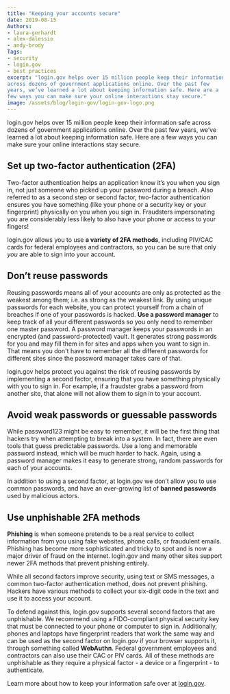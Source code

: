 ```yaml
---
title: "Keeping your accounts secure"
date: 2019-08-15
Authors:
- laura-gerhardt
- alex-dalessio
- andy-brody
Tags:
- security
- login.gov
- best practices
excerpt: "login.gov helps over 15 million people keep their information safe
across dozens of government applications online. Over the past few
years, we’ve learned a lot about keeping information safe. Here are a
few ways you can make sure your online interactions stay secure."
image: /assets/blog/login-gov/login-gov-logo.png
---
```


login.gov helps over 15 million people keep their information safe
across dozens of government applications online. Over the past few
years, we’ve learned a lot about keeping information safe. Here are a
few ways you can make sure your online interactions stay secure.

## Set up two-factor authentication (2FA)

Two-factor authentication helps an application know it’s you when you
sign in, not just someone who picked up your password during a breach. Also referred to as a second step or second factor, two-factor authentication ensures you have something (like your phone or a security key or your fingerprint) physically on you when you sign in. Fraudsters impersonating you are considerably less likely to also have your phone or access to your fingers!

login.gov allows you to use **a variety of 2FA methods**, including
PIV/CAC cards for federal employees and contractors, so you can be sure
that only *you* are able to sign into your account.

## Don’t reuse passwords

Reusing passwords means all of your accounts are only as protected as
the weakest among them; i.e. as strong as the weakest link. By using
unique passwords for each website, you can protect yourself from a chain
of breaches if one of your passwords is hacked. **Use a password
manager** to keep track of all your different passwords so you only need
to remember one master password. A password manager keeps your passwords
in an encrypted (and password-protected) vault. It generates strong
passwords for you and may fill them in for sites and apps when you want
to sign in. That means you don't have to remember all the different
passwords for different sites since the password manager takes care of
that.

login.gov helps protect you against the risk of reusing passwords by
implementing a second factor, ensuring that you have something
physically with you to sign in. For example, if a fraudster grabs a
password from another site, that alone will not allow them to sign in to
your account.

## Avoid weak passwords or guessable passwords

While password123 might be easy to remember, it will be the first
thing that hackers try when attempting to break into a system. In fact,
there are even tools that guess predictable passwords. Use a long and
memorable password instead, which will be much harder to hack. Again,
using a password manager makes it easy to generate strong, random
passwords for each of your accounts.

In addition to using a second factor, at login.gov we don’t allow you to
use common passwords, and have an ever-growing list of **banned
passwords** used by malicious actors.

## Use unphishable 2FA methods

**Phishing** is when someone pretends to be a real service to collect
information from you using fake websites, phone calls, or fraudulent
emails. Phishing has become more sophisticated and tricky to spot and is
now a major driver of fraud on the internet. login.gov and many other
sites support newer 2FA methods that prevent phishing entirely.

While all second factors improve security, using text or SMS messages, a
common two-factor authentication method, does not prevent phishing.
Hackers have various methods to collect your six-digit code in the text
and use it to access your account.

To defend against this, login.gov supports several second factors that
are unphishable. We recommend using a FIDO-compliant physical security
key that must be connected to your phone or computer to sign in.
Additionally, phones and laptops have fingerprint readers that work the
same way and can be used as the second factor on login.gov if your
browser supports it, through something called **WebAuthn**. Federal
government employees and contractors can also use their CAC or PIV
cards. All of these methods are unphishable as they require a physical
factor - a device or a fingerprint - to authenticate.

Learn more about how to keep your information safe over at [login.gov](https://login.gov).
